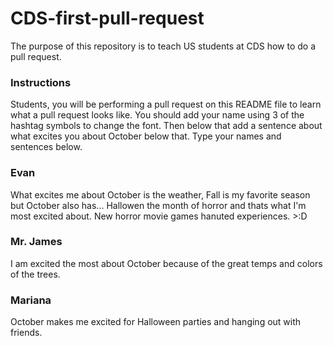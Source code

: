 # CDS-first-pull-request
The purpose of this repository is to teach US students at CDS how to do a pull request.

### Instructions
Students, you will be performing a pull request on this README file to learn what a pull request looks like. You should add your name using 3 of the hashtag symbols to change the font. Then below that add a sentence about what excites you about October below that. Type your names and sentences below.


### Evan
What excites me about October is the weather, Fall is my favorite season but October also has... Hallowen the month of horror and thats what I'm most excited about. New horror movie games hanuted experiences. >:D

### Mr. James
I am excited the most about October because of the great temps and colors of the trees.


### Mariana 
October makes me excited for Halloween parties and hanging out with friends. 

